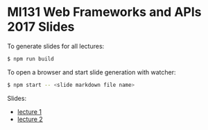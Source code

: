 # MI131 Web Frameworks and APIs 2017 Slides

To generate slides for all lectures:

```bash
$ npm run build
```

To open a browser and start slide generation with watcher:

```bash
$ npm start -- <slide markdown file name>
```

Slides:

- [lecture 1](lecture-01.md)
- [lecture 2](lecture-02.md)